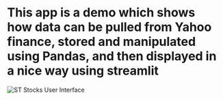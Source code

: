 # This app is a demo which shows how data can be pulled from Yahoo finance, stored and manipulated using Pandas, and then displayed in a nice way using streamlit

![ST Stocks User Interface](/ticker_demo.png?raw=true "ST Stocks UI")
